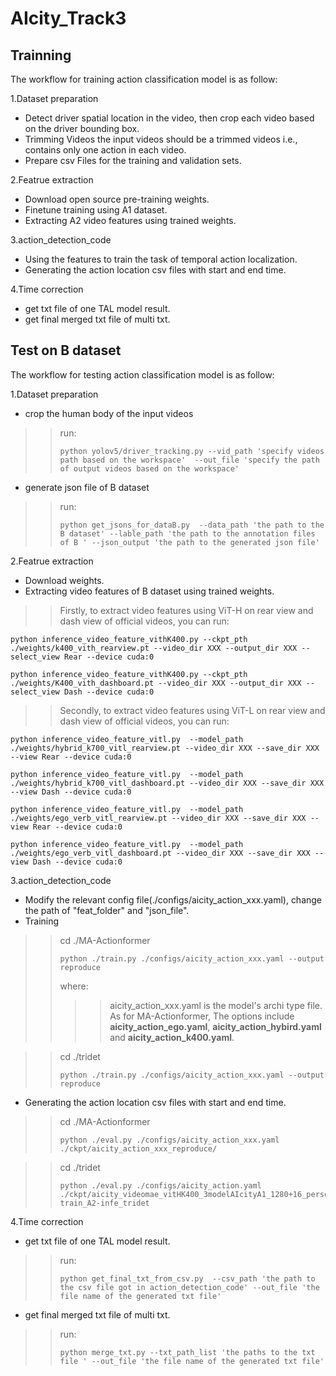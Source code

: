 # AIcity_Track3



## Trainning
The workflow for training action classification model is as follow:

1.Dataset preparation
- Detect driver spatial location in the video, then crop each video based on the driver bounding box.
- Trimming Videos the input videos should be a trimmed videos i.e., contains only one action in each video.
- Prepare csv Files for the training and validation sets.

2.Featrue extraction
- Download open source pre-training weights.
- Finetune training using A1 dataset.
- Extracting A2 video features using trained weights.

3.action_detection_code
- Using the features to train the task of temporal action localization.
- Generating the action location csv files with start and end time.


4.Time correction
- get txt file of one TAL model result.
- get final merged txt file of multi txt.


## Test on B dataset
The workflow for testing action classification model is as follow:

1.Dataset preparation
- crop the human body of the input videos

>> run:
>>```shell  
>>python yolov5/driver_tracking.py --vid_path 'specify videos path based on the workspace'  --out_file 'specify the path of output videos based on the workspace'
>>``` 

- generate json file of B dataset

>> run:
>>```shell  
>>python get_jsons_for_dataB.py  --data_path 'the path to the B dataset' --lable_path 'the path to the annotation files of B ' --json_output 'the path to the generated json file' 
>>``` 


2.Featrue extraction
- Download weights.
- Extracting video features of B dataset using trained weights.
>> Firstly, to extract video features using ViT-H on rear view and dash view of official videos, you can run:

 ```python inference_video_feature_vithK400.py --ckpt_pth ./weights/k400_vith_rearview.pt --video_dir XXX --output_dir XXX --select_view Rear --device cuda:0```
 
 ```python inference_video_feature_vithK400.py --ckpt_pth ./weights/K400_vith_dashboard.pt --video_dir XXX --output_dir XXX --select_view Dash --device cuda:0```


>> Secondly, to extract video features using ViT-L on rear view and dash view of official videos, you can run:

 ```python inference_video_feature_vitl.py  --model_path ./weights/hybrid_k700_vitl_rearview.pt --video_dir XXX --save_dir XXX --view Rear --device cuda:0 ```
 
 ```python inference_video_feature_vitl.py  --model_path ./weights/hybrid_k700_vitl_dashboard.pt --video_dir XXX --save_dir XXX --view Dash --device cuda:0 ```
 
 ```python inference_video_feature_vitl.py  --model_path ./weights/ego_verb_vitl_rearview.pt --video_dir XXX --save_dir XXX --view Rear --device cuda:0 ```
 
 ```python inference_video_feature_vitl.py  --model_path ./weights/ego_verb_vitl_dashboard.pt --video_dir XXX --save_dir XXX --view Dash --device cuda:0 ```



3.action_detection_code
- Modify the relevant config file(./configs/aicity_action_xxx.yaml), change the path of "feat_folder" and "json_file".
- Training 
>> cd ./MA-Actionformer   
>>```shell  
>>python ./train.py ./configs/aicity_action_xxx.yaml --output reproduce   
>>```   
>>where:    
>>>>  aicity_action_xxx.yaml is the model's archi type file. As for MA-Actionformer, The options include **aicity_action_ego.yaml**,    **aicity_action_hybird.yaml** and  **aicity_action_k400.yaml**.   

>>cd ./tridet   
>>```shell  
>>python ./train.py ./configs/aicity_action_xxx.yaml --output reproduce   
>>```  


- Generating the action location csv files with start and end time.   
>> cd ./MA-Actionformer  
>>```shell      
>>python ./eval.py ./configs/aicity_action_xxx.yaml ./ckpt/aicity_action_xxx_reproduce/    
>>```  

>>cd ./tridet       
>>```shell      
>>python ./eval.py ./configs/aicity_action.yaml ./ckpt/aicity_videomae_vitHK400_3modelAIcityA1_1280+16_personOnly_A1-train_A2-infe_tridet     
>>```   


4.Time correction
- get txt file of one TAL model result.

>> run: 
>>```shell      
>>python get_final_txt_from_csv.py  --csv_path 'the path to the csv file got in action_detection_code' --out_file 'the file name of the generated txt file'
>>```  

- get final merged txt file of multi txt.

>> run:
>>```shell      
>>python merge_txt.py --txt_path_list 'the paths to the txt file ' --out_file 'the file name of the generated txt file'   
>>```  

